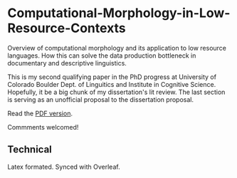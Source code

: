 # Computational-Morphology-in-Low-Resource-Contexts
Overview of computational morphology and its application to low resource languages. How this can solve the data production bottleneck in documentary and descriptive linguistics.

This is my second qualifying paper in the PhD progress at University of Colorado Boulder Dept. of Linguitics and Institute in Cognitive Science. Hopefully, it be a big chunk of my dissertation's lit review. The last section is serving as an unofficial proposal to the dissertation proposal.

Read the <a href="https://github.com/theSarahRu/Computational-Morphology-in-Low-Resource-Contexts/blob/master/000_Computational_Morphology_in_Low_Resource_Contexts.pdf">PDF version</a>. 

Commments welcomed! 

## Technical
Latex formated. Synced with Overleaf. 
